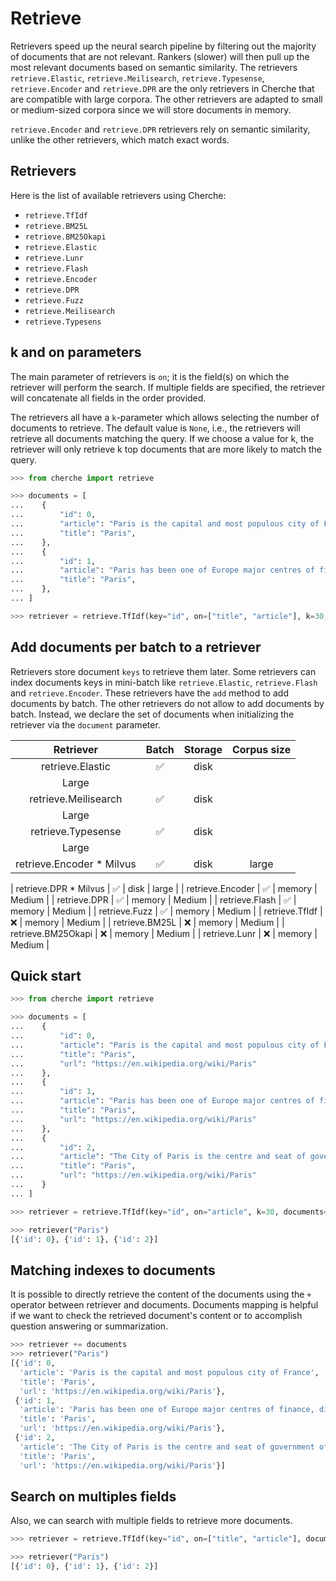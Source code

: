 # Retrieve

Retrievers speed up the neural search pipeline by filtering out the majority of documents that are not relevant. Rankers (slower) will then pull up the most relevant documents based on semantic
similarity. The retrievers `retrieve.Elastic`, `retrieve.Meilisearch`, `retrieve.Typesense`, `retrieve.Encoder` and `retrieve.DPR` are the only retrievers in Cherche that are compatible with large corpora. The other retrievers are adapted to small or medium-sized corpora since we will store documents in memory.

`retrieve.Encoder` and `retrieve.DPR` retrievers rely on semantic similarity, unlike the other retrievers, which match exact words.

## Retrievers

Here is the list of available retrievers using Cherche:

- `retrieve.TfIdf`
- `retrieve.BM25L`
- `retrieve.BM25Okapi`
- `retrieve.Elastic`
- `retrieve.Lunr`
- `retrieve.Flash`
- `retrieve.Encoder`
- `retrieve.DPR`
- `retrieve.Fuzz`
- `retrieve.Meilisearch`
- `retrieve.Typesens`

## k and on parameters

The main parameter of retrievers is `on`; it is the field(s) on which the retriever will perform the search. If multiple fields are specified, the retriever will concatenate all fields in the order provided.

The retrievers all have a `k`-parameter which allows selecting the number of documents to retrieve.
The default value is `None`, i.e., the retrievers will retrieve all documents matching the query.
If we choose a value for k, the retriever will only retrieve k top documents that are more likely to match the query.

```python
>>> from cherche import retrieve

>>> documents = [
...    {
...        "id": 0,
...        "article": "Paris is the capital and most populous city of France",
...        "title": "Paris",
...    },
...    {
...        "id": 1,
...        "article": "Paris has been one of Europe major centres of finance, diplomacy , commerce , fashion , gastronomy , science , and arts.",
...        "title": "Paris",
...    },
... ]

>>> retriever = retrieve.TfIdf(key="id", on=["title", "article"], k=30, documents=documents)
```

## Add documents per batch to a retriever

Retrievers store document `keys` to retrieve them later. Some retrievers can index documents keys in mini-batch like `retrieve.Elastic`, `retrieve.Flash` and `retrieve.Encoder`. These retrievers have the `add` method to add documents by batch. The other retrievers do not allow to add documents by batch. Instead, we declare the set of documents when initializing the retriever via the `document` parameter.

|      Retriever     |   Batch   |  Storage  | Corpus size |
|:------------------:|:---------:|:---------:|:-----------:|
|  retrieve.Elastic  |     ✅     | disk     |
Large       |
|  retrieve.Meilisearch  |     ✅     | disk     |
Large       |
|  retrieve.Typesense  |     ✅     | disk     |
Large       |
|  retrieve.Encoder * Milvus |     ✅     | disk   | large      |

|  retrieve.DPR * Milvus |     ✅     | disk   | large      |
|  retrieve.Encoder  |     ✅     | memory   | Medium      |
|  retrieve.DPR  |     ✅     | memory   | Medium      |
|   retrieve.Flash   |     ✅     | memory   | Medium      |
|    retrieve.Fuzz   |     ✅     | memory   | Medium      |
|   retrieve.TfIdf   |     ❌     | memory   | Medium      |
|   retrieve.BM25L   |     ❌     | memory   | Medium      |
| retrieve.BM25Okapi |     ❌     | memory   | Medium      |
|    retrieve.Lunr   |     ❌     | memory   | Medium      |

## Quick start

```python
>>> from cherche import retrieve

>>> documents = [
...    {
...        "id": 0,
...        "article": "Paris is the capital and most populous city of France",
...        "title": "Paris",
...        "url": "https://en.wikipedia.org/wiki/Paris"
...    },
...    {
...        "id": 1,
...        "article": "Paris has been one of Europe major centres of finance, diplomacy , commerce , fashion , gastronomy , science , and arts.",
...        "title": "Paris",
...        "url": "https://en.wikipedia.org/wiki/Paris"
...    },
...    {
...        "id": 2,
...        "article": "The City of Paris is the centre and seat of government of the region and province of Île-de-France .",
...        "title": "Paris",
...        "url": "https://en.wikipedia.org/wiki/Paris"
...    }
... ]

>>> retriever = retrieve.TfIdf(key="id", on="article", k=30, documents=documents)

>>> retriever("Paris")
[{'id': 0}, {'id': 1}, {'id': 2}]
```

## Matching indexes to documents

It is possible to directly retrieve the content of the documents using the `+` operator between retriever and documents. Documents mapping is helpful if we want to check the retrieved document's content or to accomplish question answering or summarization.

```python
>>> retriever += documents
>>> retriever("Paris")
[{'id': 0,
  'article': 'Paris is the capital and most populous city of France',
  'title': 'Paris',
  'url': 'https://en.wikipedia.org/wiki/Paris'},
 {'id': 1,
  'article': 'Paris has been one of Europe major centres of finance, diplomacy , commerce , fashion , gastronomy , science , and arts.',
  'title': 'Paris',
  'url': 'https://en.wikipedia.org/wiki/Paris'},
 {'id': 2,
  'article': 'The City of Paris is the centre and seat of government of the region and province of Île-de-France .',
  'title': 'Paris',
  'url': 'https://en.wikipedia.org/wiki/Paris'}]
```

## Search on multiples fields

Also, we can search with multiple fields to retrieve more documents.

```python
>>> retriever = retrieve.TfIdf(key="id", on=["title", "article"], documents=documents, k=30)

>>> retriever("Paris")
[{'id': 0}, {'id': 1}, {'id': 2}]
```

